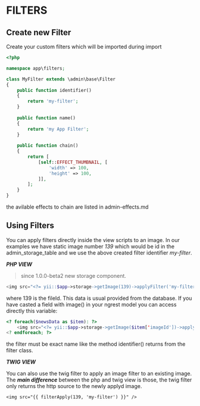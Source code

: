 FILTERS
=======

Create new Filter
-----------------

Create your custom filters which will be imported during import

```php
<?php

namespace app\filters;

class MyFilter extends \admin\base\Filter
{    
    public function identifier()
    {
        return 'my-filter';
    }
    
    public function name()
    {
        return 'my App Filter';
    }
    
    public function chain()
    {
        return [
            [self::EFFECT_THUMBNAIL, [
                'width' => 100,
                'height' => 100,
            ]],
        ];
    }
}
```

the avilable effects to chain are listed in admin-effects.md

Using Filters
-------------

You can apply filters directly inside the view scripts to an image. In our examples we have static image number _139_ which would be id in the admin_storage_table and we use the above created filter identifier _my-filter_.

***PHP VIEW***

> since 1.0.0-beta2 new storage component.

```php
<img src="<?= yii::$app->storage->getImage(139)->applyFilter('my-filter')->source; ?>" border="0" />
```

where 139 is the fileId. This data is usual provided from the database. If you have casted a field with image() in your ngrest model you can access directly this variable:
```php
<? foreach($newsData as $item): ?>
    <img src="<?= yii::$app->storage->getImage($item['imageId'])->applyFilter('my-filter')->source; ?>" border="0" />
<? endforeach; ?>
```

the filter must be exact name like the method identifier() returns from the filter class.

***TWIG VIEW***

You can also use the twig filter to apply an image filter to an existing image. The ***main difference*** between the php and twig view is those, the twig filter only returns the http source to the newly applyd image.
```
<img src="{{ filterApply(139, 'my-filter') }}" />
```